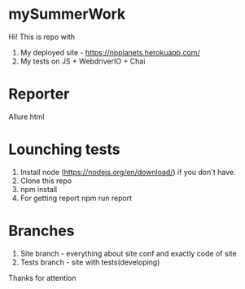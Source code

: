 # mySummerWork
Hi! This is repo with 
1. My deployed site  - https://npplanets.herokuapp.com/
2. My tests on JS + WebdriverIO + Chai 

# Reporter 
Allure html


# Lounching tests 
1. Install node (https://nodejs.org/en/download/) if you don't have.
2. Clone this repo
3. npm install 
4. For getting report npm run report 

# Branches
1. Site branch - everything about site conf and exactly code of site 
2. Tests branch - site with tests(developing)

Thanks for attention 

